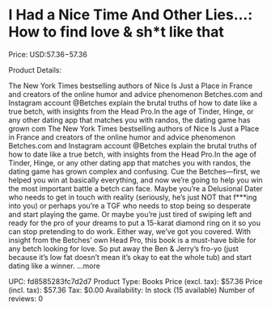 # I Had a Nice Time And Other Lies...: How to find love & sh*t like that

Price: USD:$57.36-$57.36

Product Details:

The New York Times bestselling authors of Nice Is Just a Place in France and creators of the online humor and advice phenomenon Betches.com and Instagram account @Betches explain the brutal truths of how to date like a true betch, with insights from the Head Pro.In the age of Tinder, Hinge, or any other dating app that matches you with randos, the dating game has grown com The New York Times bestselling authors of Nice Is Just a Place in France and creators of the online humor and advice phenomenon Betches.com and Instagram account @Betches explain the brutal truths of how to date like a true betch, with insights from the Head Pro.In the age of Tinder, Hinge, or any other dating app that matches you with randos, the dating game has grown complex and confusing. Cue the Betches—first, we helped you win at basically everything, and now we’re going to help you win the most important battle a betch can face. Maybe you’re a Delusional Dater who needs to get in touch with reality (seriously, he’s just NOT that f***ing into you) or perhaps you’re a TGF who needs to stop being so desperate and start playing the game. Or maybe you’re just tired of swiping left and ready for the pro of your dreams to put a 15-karat diamond ring on it so you can stop pretending to do work. Either way, we’ve got you covered. With insight from the Betches’ own Head Pro, this book is a must-have bible for any betch looking for love. So put away the Ben & Jerry’s fro-yo (just because it’s low fat doesn’t mean it’s okay to eat the whole tub) and start dating like a winner. ...more

UPC: fd8585283fc7d2d7
Product Type: Books
Price (excl. tax): $57.36
Price (incl. tax): $57.36
Tax: $0.00
Availability: In stock (15 available)
Number of reviews: 0